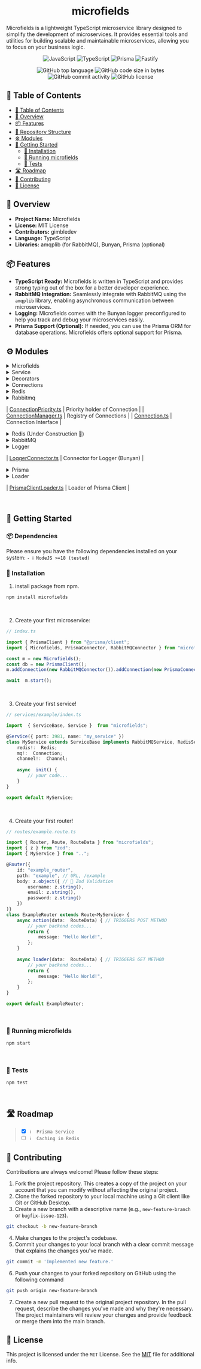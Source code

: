 
<h1 align="center">
<br>microfields
</h1>
Microfields is a lightweight TypeScript microservice library designed to simplify the development of microservices. It provides essential tools and utilities for building scalable and maintainable microservices, allowing you to focus on your business logic.

<br>

<p align="center">
<img src="https://img.shields.io/badge/JavaScript-F7DF1E.svg?style&logo=JavaScript&logoColor=black" alt="JavaScript" />
<img src="https://img.shields.io/badge/TypeScript-3178C6.svg?style&logo=TypeScript&logoColor=white" alt="TypeScript" />
<img src="https://img.shields.io/badge/Prisma-2D3748.svg?style&logo=Prisma&logoColor=white" alt="Prisma" />
<img src="https://img.shields.io/badge/Fastify-000000.svg?style&logo=Fastify&logoColor=white" alt="Fastify" />
</p>
<p align="center">
<img src="https://img.shields.io/github/languages/top/fitchle/microfields?style&color=0891b2" alt="GitHub top language" />
<img src="https://img.shields.io/github/languages/code-size/fitchle/microfields?style&color=0284c7" alt="GitHub code size in bytes" />
<img src="https://img.shields.io/github/commit-activity/m/fitchle/microfields?style&color=2563eb" alt="GitHub commit activity" />
<img src="https://img.shields.io/github/license/fitchle/microfields?style&color=4f46e5" alt="GitHub license" />
</p>

</div>

## 📖 Table of Contents
- [📖 Table of Contents](#-table-of-contents)
- [📍 Overview](#-overview)
- [📦 Features](#-features)
- [📂 Repository Structure](#-repository-structure)
- [⚙️ Modules](#modules)
- [🚀 Getting Started](#-getting-started)
    - [🔧 Installation](#-installation)
    - [🤖 Running microfields](#-running-microfields)
    - [🧪 Tests](#-tests)
- [🛣 Roadmap](#-roadmap)
- [🤝 Contributing](#-contributing)
- [📄 License](#-license)


## 📍 Overview

  
-  **Project Name:** Microfields
 -  **License:** MIT License 
 -  **Contributors:** gimbledev 
 -  **Language:** TypeScript 
 -  **Libraries:** amqplib (for RabbitMQ), Bunyan, Prisma (optional)

## 📦 Features
-  **TypeScript Ready:** Microfields is written in TypeScript and provides strong typing out of the box for a better developer experience. 
-  **RabbitMQ Integration:** Seamlessly integrate with RabbitMQ using the `amqplib` library, enabling asynchronous communication between microservices. 
-  **Logging:** Microfields comes with the Bunyan logger preconfigured to help you track and debug your microservices easily. 
-  **Prisma Support (Optional):** If needed, you can use the Prisma ORM for database operations. Microfields offers optional support for Prisma.


## ⚙️ Modules

<details closed><summary>Microfields</summary>

| File                                                                                          | Summary                   |
| ---                                                                                           | ---                       |
| [index.ts](https://github.com/fitchle/microfields/blob/main/src/index.ts)                     | including library exports. |
| [MicrofieldProps.ts](https://github.com/fitchle/microfields/blob/main/src/MicrofieldProps.ts) | Properties of Microfield |
| [Microfields.ts](https://github.com/fitchle/microfields/blob/main/src/Microfields.ts)         | Main class for Library |

</details>

<details closed><summary>Service</summary>

| File                                                                                                  | Summary                   |
| ---                                                                                                   | ---                       |
| [ServiceBase.ts](https://github.com/fitchle/microfields/blob/main/src/lib/ServiceBase.ts)             | Base Interface for Services |
| [IServiceBaseProps.ts](https://github.com/fitchle/microfields/blob/main/src/lib/IServiceBaseProps.ts) | Properties for ServiceBase |
| [ServiceGateway.ts](https://github.com/fitchle/microfields/blob/main/src/lib/ServiceGateway.ts)       | Gateway for Messaging (RabbitMQ) |
| [ServiceLoader.ts](https://github.com/fitchle/microfields/blob/main/src/lib/ServiceLoader.ts)         | Loader Class for Services |
| [ServiceManager.ts](https://github.com/fitchle/microfields/blob/main/src/lib/ServiceManager.ts)       | Service Registry |
| [ServiceMetadata.ts](https://github.com/fitchle/microfields/blob/main/src/lib/ServiceMetadata.ts)     | Service Metadata, its holding your service <br/>decorator data (name, port etc.) |

</details>




<details closed><summary>Decorators</summary>

| File                                                                                                              | Summary                   |
| ---                                                                                                               | ---                       |
| [ServiceDecorator.ts](https://github.com/fitchle/microfields/blob/main/src/lib/decorators/ServiceDecorator.ts)    | @Service Decorator, it holds port, name etc. |
| [Router.ts](https://github.com/fitchle/microfields/blob/main/src/lib/router/decorators/Router.ts)                 | @Router Decorator, it holds your router properties <br/>(url, id, params, body, query etc.) |
| [RouterMetadata.ts](https://github.com/fitchle/microfields/blob/main/src/lib/router/decorators/RouterMetadata.ts) | it holds decorator data. |

</details>
<details closed><summary>Connections</summary>

| File                                                                                                                | Summary                   |
| ---                                                                                                                 | ---                       |
| [ConnectionPriority.ts](https://github.com/fitchle/microfields/blob/main/src/lib/connections/ConnectionPriority.ts) | HTTPStatus Exception: 401 |
| [ConnectionManager.ts](https://github.com/fitchle/microfields/blob/main/src/lib/connections/ConnectionManager.ts)   | HTTPStatus Exception: 401 |
| [Connection.ts](https://github.com/fitchle/microfields/blob/main/src/lib/connections/Connection.ts)                 | HTTPStatus Exception: 401 |

</details>

<details closed><summary>Redis</summary>

| File                                                                                                                                 | Summary                   |
| ---                                                                                                                                  | ---                       |
| [RedisConnector.ts](https://github.com/fitchle/microfields/blob/main/src/lib/connections/redis/RedisConnector.ts)                    | HTTPStatus Exception: 401 |
| [RedisService.ts](https://github.com/fitchle/microfields/blob/main/src/lib/connections/redis/RedisService.ts)                        | HTTPStatus Exception: 401 |
| [RedisCacheProvider.ts](https://github.com/fitchle/microfields/blob/main/src/lib/connections/prisma/redis/RedisCacheProvider.ts)     | HTTPStatus Exception: 401 |
| [PrismaRedisExtension.ts](https://github.com/fitchle/microfields/blob/main/src/lib/connections/prisma/redis/PrismaRedisExtension.ts) | HTTPStatus Exception: 401 |

</details>

<details closed><summary>Rabbitmq</summary>

| File                                                                                                                       | Summary                   |
| ---                                                                                                                        | ---                       |
| [RabbitMQConnector.ts](https://github.com/fitchle/microfields/blob/main/src/lib/connections/rabbitmq/RabbitMQConnector.ts) | HTTPStatus Exception: 401 |
| [RabbitMQService.ts](https://github.com/fitchle/microfields/blob/main/src/lib/connections/rabbitmq/RabbitMQService.ts)     | HTTPStatus Exception: 401 |

</details>

| [ConnectionPriority.ts](https://github.com/fitchle/microfields/blob/main/src/lib/connections/ConnectionPriority.ts) | Priority holder of Connection |
| [ConnectionManager.ts](https://github.com/fitchle/microfields/blob/main/src/lib/connections/ConnectionManager.ts)   | Registry of Connections |
| [Connection.ts](https://github.com/fitchle/microfields/blob/main/src/lib/connections/Connection.ts)                 | Connection Interface |

</details>
<details closed><summary>Redis (Under Construction 🚧)</summary>

| File                                                                                                                                 | Summary                   |
| ---                                                                                                                                  | ---                       |
| [RedisConnector.ts](https://github.com/fitchle/microfields/blob/main/src/lib/connections/redis/RedisConnector.ts)                    | Connector of Redis |
| [RedisService.ts](https://github.com/fitchle/microfields/blob/main/src/lib/connections/redis/RedisService.ts)                        | Provider of Redis |
| [RedisCacheProvider.ts](https://github.com/fitchle/microfields/blob/main/src/lib/connections/prisma/redis/RedisCacheProvider.ts)     | Cache provider of Redis |
| [PrismaRedisExtension.ts](https://github.com/fitchle/microfields/blob/main/src/lib/connections/prisma/redis/PrismaRedisExtension.ts) | Extension for Prisma |

</details>
<details closed><summary>RabbitMQ</summary>

| File                                                                                                                       | Summary                   |
| ---                                                                                                                        | ---                       |
| [RabbitMQConnector.ts](https://github.com/fitchle/microfields/blob/main/src/lib/connections/rabbitmq/RabbitMQConnector.ts) | RabbitMQ Connector, it connects your service to RabbitMQ. |
| [RabbitMQService.ts](https://github.com/fitchle/microfields/blob/main/src/lib/connections/rabbitmq/RabbitMQService.ts)     | RabbitMQ Service Interface |

</details>
<details closed><summary>Logger</summary>

| File                                                                                                                 | Summary                   |
| ---                                                                                                                  | ---                       |
| [LoggerConnector.ts](https://github.com/fitchle/microfields/blob/main/src/lib/connections/logger/LoggerConnector.ts) | HTTPStatus Exception: 401 |

</details>

| [LoggerConnector.ts](https://github.com/fitchle/microfields/blob/main/src/lib/connections/logger/LoggerConnector.ts) | Connector for Logger (Bunyan) |

</details>
<details closed><summary>Prisma</summary>

| File                                                                                                                       | Summary                   |
| ---                                                                                                                        | ---                       |
| [PrismaServiceProps.ts](https://github.com/fitchle/microfields/blob/main/src/lib/connections/prisma/PrismaServiceProps.ts) | HTTPStatus Exception: 401 |
| [PrismaConnector.ts](https://github.com/fitchle/microfields/blob/main/src/lib/connections/prisma/PrismaConnector.ts)       | HTTPStatus Exception: 401 |
| [PrismaService.ts](https://github.com/fitchle/microfields/blob/main/src/lib/connections/prisma/PrismaService.ts)           | HTTPStatus Exception: 401 |
| [PrismaServiceProps.ts](https://github.com/fitchle/microfields/blob/main/src/lib/connections/prisma/PrismaServiceProps.ts) | Properties of Prisma Service |
| [PrismaConnector.ts](https://github.com/fitchle/microfields/blob/main/src/lib/connections/prisma/PrismaConnector.ts)       | Connector of Prisma, it connects your service to Prisma ORM. |
| [PrismaService.ts](https://github.com/fitchle/microfields/blob/main/src/lib/connections/prisma/PrismaService.ts)           | Prisma Service Interface |

</details>

<details closed><summary>Loader</summary>

| File                                                                                                                              | Summary                   |
| ---                                                                                                                               | ---                       |
| [PrismaClientLoader.ts](https://github.com/fitchle/microfields/blob/main/src/lib/connections/prisma/loader/PrismaClientLoader.ts) | HTTPStatus Exception: 401 |

</details>

| [PrismaClientLoader.ts](https://github.com/fitchle/microfields/blob/main/src/lib/connections/prisma/loader/PrismaClientLoader.ts) | Loader of Prisma Client |

</details>

<br/>


## 🚀 Getting Started

### 📦 **Dependencies**

Please ensure you have the following dependencies installed on your system:
`- ℹ️ NodeJS >=18 (tested)`

### 🔧 Installation

1. install package from npm.
```sh
npm install microfields
```
<br/>

2. Create your first microservice:
```ts
// index.ts

import { PrismaClient } from "@prisma/client";
import { Microfields, PrismaConnector, RabbitMQConnector } from "microfields";

const m = new Microfields();
const db = new PrismaClient();
m.addConnection(new RabbitMQConnector()).addConnection(new PrismaConnector({client:  db,}));

await  m.start();
```
<br/>


3. Create your first service!
```ts
// services/example/index.ts

import  { ServiceBase, Service }  from "microfields";

@Service({ port: 3981, name: "my_service" })
class MyService extends ServiceBase implements RabbitMQService, RedisService {
	redis!:  Redis;
	mq!:  Connection;
	channel!:  Channel;
	
	async  init() {
		// your code...
	}
}

export default MyService;
```

<br/>

4. Create your first router!
```ts
// routes/example.route.ts

import { Router, Route, RouteData } from "microfields";
import { z } from "zod";
import { MyService } from "..";

@Router({
	id: "example_router",
	path: "example", // URL, /example
	body: z.object({ // 💫 Zod Validation
		username: z.string(),
		email: z.string(),
		password: z.string()
	})
)}
class ExampleRouter extends Route<MyService> {
	async action(data:  RouteData) { // TRIGGERS POST METHOD
		// your backend codes...
		return {
			message: "Hello World!",
		};
	}
	
	async loader(data:  RouteData) { // TRIGGERS GET METHOD
		// your backend codes...
		return {
			message: "Hello World!",
		};
	}
}

export default ExampleRouter;
```

<br/>

### 🤖 Running microfields

```sh
npm start
```
<br/>


### 🧪 Tests
```sh
npm test
```

<br/>

## 🛣 Roadmap

> - [X] `ℹ️  Prisma Service`
> - [ ] `ℹ️  Caching in Redis`

## 🤝 Contributing

Contributions are always welcome! Please follow these steps:
1. Fork the project repository. This creates a copy of the project on your account that you can modify without affecting the original project.
2. Clone the forked repository to your local machine using a Git client like Git or GitHub Desktop.
3. Create a new branch with a descriptive name (e.g., `new-feature-branch` or `bugfix-issue-123`).
```sh
git checkout -b new-feature-branch
```
4. Make changes to the project's codebase.
5. Commit your changes to your local branch with a clear commit message that explains the changes you've made.
```sh
git commit -m 'Implemented new feature.'
```
6. Push your changes to your forked repository on GitHub using the following command
```sh
git push origin new-feature-branch
```
7. Create a new pull request to the original project repository. In the pull request, describe the changes you've made and why they're necessary.
The project maintainers will review your changes and provide feedback or merge them into the main branch.


## 📄 License

This project is licensed under the `MIT` License. See the [MIT](LICENSE) file for additional info.
